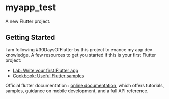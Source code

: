 # myapp_test

A new Flutter project.

## Getting Started

I am following #30DaysOfFlutter by this project to enance my app dev knowledge.
A few resources to get you started if this is your first Flutter project:

- [Lab: Write your first Flutter app](https://docs.flutter.dev/get-started/codelab)
- [Cookbook: Useful Flutter samples](https://docs.flutter.dev/cookbook)

Official flutter documentation : 
[online documentation](https://docs.flutter.dev/), which offers tutorials,
samples, guidance on mobile development, and a full API reference.
